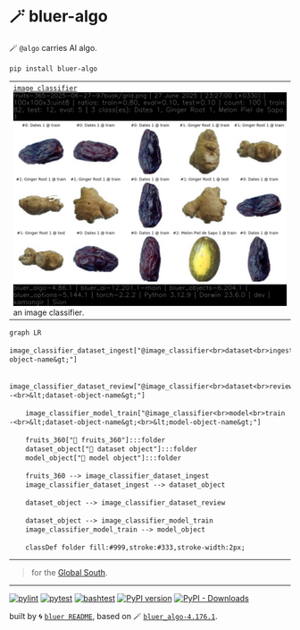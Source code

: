 # 🪄 bluer-algo

🪄 `@algo` carries AI algo.  

```bash
pip install bluer-algo
```

|   |
| --- |
| [`image classifier`](./bluer_algo/docs/image-classifier.md) [![image](https://github.com/kamangir/assets/raw/main/fruits-365-2025-06-27-97buak/grid.png?raw=true)](./bluer_algo/docs/image-classifier.md) an image classifier. |

```mermaid
graph LR
    image_classifier_dataset_ingest["@image_classifier<br>dataset<br>ingest<br>count=&lt;100&gt;,source=fruits_360<br>&lt;dataset-object-name&gt;"]

    image_classifier_dataset_review["@image_classifier<br>dataset<br>review -<br>&lt;dataset-object-name&gt;"]

    image_classifier_model_train["@image_classifier<br>model<br>train -<br>&lt;dataset-object-name&gt;<br>&lt;model-object-name&gt;"]

    fruits_360["🛜 fruits_360"]:::folder
    dataset_object["📂 dataset object"]:::folder
    model_object["📂 model object"]:::folder

    fruits_360 --> image_classifier_dataset_ingest
    image_classifier_dataset_ingest --> dataset_object

    dataset_object --> image_classifier_dataset_review

    dataset_object --> image_classifier_model_train
    image_classifier_model_train --> model_object

    classDef folder fill:#999,stroke:#333,stroke-width:2px;
```

---

> for the [Global South](https://github.com/kamangir/bluer-south).

---


[![pylint](https://github.com/kamangir/bluer-algo/actions/workflows/pylint.yml/badge.svg)](https://github.com/kamangir/bluer-algo/actions/workflows/pylint.yml) [![pytest](https://github.com/kamangir/bluer-algo/actions/workflows/pytest.yml/badge.svg)](https://github.com/kamangir/bluer-algo/actions/workflows/pytest.yml) [![bashtest](https://github.com/kamangir/bluer-algo/actions/workflows/bashtest.yml/badge.svg)](https://github.com/kamangir/bluer-algo/actions/workflows/bashtest.yml) [![PyPI version](https://img.shields.io/pypi/v/bluer-algo.svg)](https://pypi.org/project/bluer-algo/) [![PyPI - Downloads](https://img.shields.io/pypi/dd/bluer-algo)](https://pypistats.org/packages/bluer-algo)

built by 🌀 [`bluer README`](https://github.com/kamangir/bluer-objects/tree/main/bluer_objects/README), based on 🪄 [`bluer_algo-4.176.1`](https://github.com/kamangir/bluer-algo).
